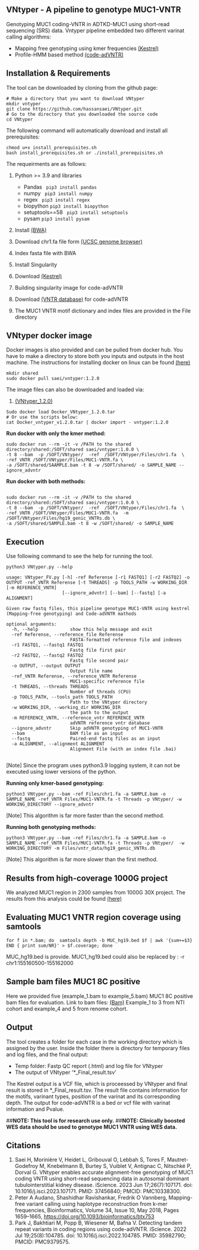 ## VNtyper - A pipeline to genotype MUC1-VNTR 
Genotyping MUC1 coding-VNTR in ADTKD-MUC1 using short-read sequencing (SRS) data. Vntyper pipeline embedded two different varinat calling algorithms:
- Mapping free genotyping using kmer frequencies [(Kestrel)](https://github.com/paudano/kestrel)
- Profile-HMM based method [(code-adVNTR)](https://github.com/mehrdadbakhtiari/adVNTR/tree/enhanced_hmm)

## Installation & Requirements
The tool can be downloaded by cloning from the github page:

```bashscript
# Make a directory that you want to download VNtyper
mkdir vntyper
git clone https://github.com/hassansaei/VNtyper.git
# Go to the directory that you downloaded the source code
cd VNtyper
```
The following command will automatically download and install all prerequisites:
```bashscrip
chmod u+x install_prerequisites.sh
bash install_prerequisites.sh or ./install_prerequisites.sh
```
The requeirments are as follows:
1. Python >= 3.9 and libraries
    - Pandas ``` pip3 install pandas```
    - numpy ``` pip3 install numpy```
    - regex ``` pip3 install regex```
    - biopython ``` pip3 install biopython ```
    - setuptools==58 ``` pip3 install setuptools```
    - pysam ``` pip3 install pysam ```

3. Install [(BWA)](https://bio-bwa.sourceforge.net/)
4. Download chr1.fa file form [(UCSC genome browser)](https://hgdownload.soe.ucsc.edu/goldenPath/hg19/chromosomes/chr1.fa.gz)
5. Index fasta file with BWA
6. Install Singularity
7. Download [(Kestrel)](https://github.com/paudano/kestrel)
8. Building singularity image for code-adVNTR
9. Download [(VNTR database)](https://cseweb.ucsd.edu/~mbakhtia/adVNTR/vntr_data_genic_loci.zip) for code-adVNTR
10. The MUC1 VNTR motif dictionary and index files are provided in the File directory

## VNtyper docker image

Docker images is also provided and can be pulled from docker hub. 
You have to make a directory to store both you inputs and outputs in the host machine.
The instructions for installing docker on linux can be found [(here)](https://docs.docker.com/desktop/install/linux-install/)

```bashscript
mkdir shared
sudo docker pull saei/vntyper:1.2.0
```
The image files can also be downloaded and loaded via:

1. [(VNtyper_1.2.0)](https://e.pcloud.link/publink/show?code=XZy1c2ZD1zvUV3wVcjm3Mi1coutBReA7vvX)

```bashscript
Sudo docker load Docker_VNtyper_1.2.0.tar
# Or use the scripts below:
cat Docker_vntyper_v1.2.0.tar | docker import - vntyper:1.2.0

```

__Run docker with only the kmer method:__

```bashscript
sudo docker run --rm -it -v /PATH to the shared directory/shared:/SOFT/shared saei/vntyper:1.0.0 \
-t 8 --bam  -p /SOFT/VNtyper/  -ref  /SOFT/VNtyper/Files/chr1.fa  \
-ref_VNTR /SOFT/VNtyper/Files/MUC1-VNTR.fa \
-a /SOFT/shared/SAAMPLE.bam -t 8 -w /SOFT/shared/ -o SAMPLE_NAME --ignore_advntr
```
__Run docker with both methods:__

```bashscript

sudo docker run --rm -it -v /PATH to the shared directory/shared:/SOFT/shared saei/vntyper:1.0.0 \
-t 8 --bam  -p /SOFT/VNtyper/  -ref  /SOFT/VNtyper/Files/chr1.fa  \
-ref_VNTR /SOFT/VNtyper/Files/MUC1-VNTR.fa  -m /SOFT/VNtyper/Files/hg19_genic_VNTRs.db \
-a /SOFT/shared/SAMPLE.bam -t 8 -w /SOFT/shared/ -o SAMPLE_NAME

```

## Execution
Use following command to see the help for running the tool.
```bashscript
python3 VNtyper.py --help 

usage: VNtyper_FV.py [-h] -ref Referense [-r1 FASTQ1] [-r2 FASTQ2] -o OUTPUT -ref_VNTR Referense [-t THREADS] -p TOOLS_PATH -w WORKING_DIR [-m REFERENCE_VNTR]
                     [--ignore_advntr] [--bam] [--fastq] [-a ALIGNMENT]

Given raw fastq files, this pipeline genotype MUC1-VNTR using kestrel (Mapping-free genotyping) and Code-adVNTR mathods

optional arguments:
  -h, --help            show this help message and exit
  -ref Referense, --reference_file Referense
                        FASTA-formatted reference file and indexes
  -r1 FASTQ1, --fastq1 FASTQ1
                        Fastq file first pair
  -r2 FASTQ2, --fastq2 FASTQ2
                        Fastq file second pair
  -o OUTPUT, --output OUTPUT
                        Output file name
  -ref_VNTR Referense, --reference_VNTR Referense
                        MUC1-specific reference file
  -t THREADS, --threads THREADS
                        Number of threads (CPU)
  -p TOOLS_PATH, --tools_path TOOLS_PATH
                        Path to the VNtyper directory
  -w WORKING_DIR, --working_dir WORKING_DIR
                        the path to the output
  -m REFERENCE_VNTR, --reference_vntr REFERENCE_VNTR
                        adVNTR reference vntr database
  --ignore_advntr       Skip adVNTR genotyping of MUC1-VNTR
  --bam                 BAM file as an input
  --fastq               Paired-end fastq files as an input
  -a ALIGNMENT, --alignment ALIGNMENT
                        Alignment File (with an index file .bai)


```
[Note] Since the program uses python3.9 logging system, it can not be executed using lower versions of the python.

__Running only kmer-based genotyping:__
```bashscript
python3 VNtyper.py --bam -ref Files/chr1.fa -a SAMPLE.bam -o SAMPLE_NAME -ref_VNTR Files/MUC1-VNTR.fa -t Threads -p VNtyper/ -w WORKING_DIRECTORY --ignore_advntr
```
[Note] This algorithm is far more faster than the second method. 

__Running both genotyping methods:__
```bashscript
python3 VNtyper.py --bam -ref Files/chr1.fa -a SAMPLE.bam -o SAMPLE_NAME -ref_VNTR Files/MUC1-VNTR.fa -t Threads -p VNtyper/  -w WORKING_DIRECTORY -m Files/vntr_data/hg19_genic_VNTRs.db
```
[Note] This algorithm is far more slower than the first method.

## Results from high-coverage 1000G project
We analyzed MUC1 region in 2300 samples from 1000G 30X project. The results from this analysis could be found [(here)](https://e.pcloud.link/publink/show?code=kZxlpjZEVQGRPuTSgRyYq3xOrs9hkWENpRX) 

## Evaluating MUC1 VNTR region coverage using samtools
```bashscript
for f in *.bam; do  samtools depth -b MUC_hg19.bed $f | awk '{sum+=$3} END { print sum/NR}' > $f.coverage; done
```
MUC_hg19.bed is provide. MUC1_hg19.bed could also be replaced by : -r chr1:155160500-155162000

## Sample bam files MUC1 8C positive 
Here we provided five (example_1.bam to example_5.bam) MUC1 8C positive bam files for evaluation.
Link to bam files: [(Bam)](https://e.pcloud.link/publink/show?code=kZGSejZWTuXKX6IQnzyD5yxpUJMNpiONMXk)
Example_1 to 3 from NTI cohort and example_4 and 5 from renome cohort.

## Output
The tool creates a folder for each case in the working directory which is assigned by the user. Inside the folder there is directory for temporary files and log files, and the final output:
- Temp folder: Fastp QC report (.html) and log file for VNtyper
- The output of VNtyper '*_Final_result.tsv'


The Kestrel output is a VCF file, which is proceessed by VNtyper and final result is stored in *_Final_result.tsv. The result file contains information for the motifs, varinant types, position of the varinat and its corresponding depth. The output for code-adVNTR is a bed or vcf file with varinat information and Pvalue.

##__NOTE: This tool is for research use only.__
##__NOTE: Clinically boosted WES data should be used to genotype MUC1 VNTR using WES data.__

## Citations
1. Saei H, Morinière V, Heidet L, Gribouval O, Lebbah S, Tores F, Mautret-Godefroy M, Knebelmann B, Burtey S, Vuiblet V, Antignac C, Nitschké P, Dorval G. VNtyper enables accurate alignment-free genotyping of MUC1 coding VNTR using short-read sequencing data in autosomal dominant tubulointerstitial kidney disease. iScience. 2023 Jun 17;26(7):107171. doi: 10.1016/j.isci.2023.107171. PMID: 37456840; PMCID: PMC10338300.
2. Peter A Audano, Shashidhar Ravishankar, Fredrik O Vannberg, Mapping-free variant calling using haplotype reconstruction from k-mer frequencies, Bioinformatics, Volume 34, Issue 10, May 2018, Pages 1659–1665, https://doi.org/10.1093/bioinformatics/btx753
3. Park J, Bakhtiari M, Popp B, Wiesener M, Bafna V. Detecting tandem repeat variants in coding regions using code-adVNTR. iScience. 2022 Jul 19;25(8):104785. doi: 10.1016/j.isci.2022.104785. PMID: 35982790; PMCID: PMC9379575.

